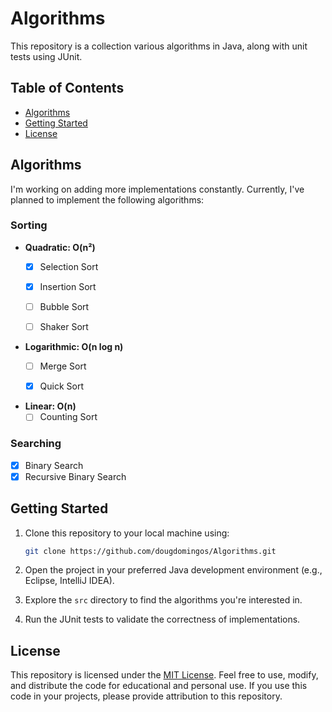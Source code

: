 # Algorithms

This repository is a collection various algorithms in Java, along with unit tests using JUnit.

## Table of Contents

- [Algorithms](#algorithms)
- [Getting Started](#getting-started)
- [License](#license)

## Algorithms
I'm working on adding more implementations constantly. Currently, I've planned
to implement the following algorithms:

### Sorting
- **Quadratic: O(n²)**
  - [X] Selection Sort
  - [X] Insertion Sort
  - [ ] Bubble Sort
  - [ ] Shaker Sort


- **Logarithmic: O(n log n)**
  - [ ] Merge Sort
  - [X] Quick Sort


- **Linear: O(n)**
  - [ ] Counting Sort

### Searching
- [X] Binary Search
- [X] Recursive Binary Search

## Getting Started

1. Clone this repository to your local machine using:

   ```bash
   git clone https://github.com/dougdomingos/Algorithms.git
   ```

2. Open the project in your preferred Java development environment (e.g., Eclipse, IntelliJ IDEA).

3. Explore the `src` directory to find the algorithms you're interested in.

4. Run the JUnit tests to validate the correctness of implementations.

## License

This repository is licensed under the [MIT License](LICENSE). Feel free to use, modify, and distribute the code for educational and personal use. If you use this code in your projects, please provide attribution to this repository.

